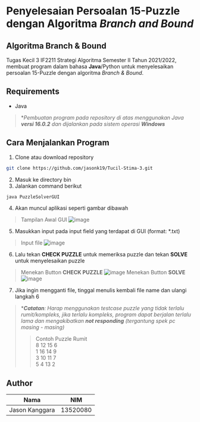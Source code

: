 # Penyelesaian Persoalan 15-Puzzle dengan Algoritma *Branch and Bound*

## Algoritma Branch & Bound
Tugas Kecil 3 IF2211 Strategi Algoritma Semester II Tahun 2021/2022, membuat program dalam bahasa **Java**/Python untuk menyelesaikan persoalan 15-Puzzle dengan algoritma *Branch & Bound*.

## Requirements
- Java

>**Pembuatan program pada repository di atas menggunakan Java **versi 16.0.2** dan dijalankan pada sistem operasi **Windows***

## Cara Menjalankan Program
1. Clone atau download repository
```sh
git clone https://github.com/jasonk19/Tucil-Stima-3.git
```
2. Masuk ke directory bin
3. Jalankan command berikut
```sh
java PuzzleSolverGUI
```
4. Akan muncul aplikasi seperti gambar dibawah
> Tampilan Awal GUI
![image](https://user-images.githubusercontent.com/69589003/161287554-5ac66355-a818-430f-b586-6d60699a8097.png)
5. Masukkan input pada input field yang terdapat di GUI (format: *.txt)
> Input file
![image](https://user-images.githubusercontent.com/69589003/161287953-07fb71cf-a74e-434b-b213-e7198dbba986.png)
6. Lalu tekan **CHECK PUZZLE** untuk memeriksa puzzle dan tekan **SOLVE** untuk menyelesaikan puzzle
> Menekan Button **CHECK PUZZLE**
![image](https://user-images.githubusercontent.com/69589003/161288147-eb1f1ae5-420e-4c30-a181-72d3d003ff31.png)
> Menekan Button **SOLVE**
![image](https://user-images.githubusercontent.com/69589003/161288305-0276a9dd-b926-4121-8ee6-1de77e7a6ab3.png)
7. Jika ingin mengganti file, tinggal menulis kembali file name dan ulangi langkah 6

> ****Catatan**: Harap menggunakan testcase puzzle yang tidak terlalu rumit/kompleks, jika terlalu kompleks, program dapat berjalan terlalu lama dan mengakibatkan **not responding** (tergantung spek pc masing - masing)*
> > Contoh Puzzle Rumit<br/>
8 12 15 6 <br/>
1 16 14 9 <br/>
3 10 11 7 <br/>
5 4 13 2
## Author
Nama | NIM
--- | ---
Jason Kanggara | 13520080
